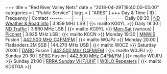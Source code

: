 +++
title = "Red River Valley Nets"
date = "2018-04-29T19:40:00-05:00"
categories = [ "Public Service" ]
tags = [ "ARES" ]
+++
Day & Time | ID | Frequency | Contact
-----------|----|-----------|--------
Daily 08:30 | [ND Weather & Road Info](http://kg0yl/nets.html) | 3.859 MHz LSB | {{< mailto KG0YL >}}
Daily 18:30 | [ND Traffic](http://kg0yl/nets.html) | 3.860 MHz LSB | {{< mailto KG0YL >}}
[Mon-Sat](http://piconet3925.com) (various) | [Piconet](http://piconet3925.com/) | 3.925 MHz LSB | {{< mailto K0CN >}}
Monday 19:30 | [MNWIS](https://www.hamoperator.com/Hamoperator/MNWis.html) Fusion | [442.500 MHz C4FM/FM](https://repeaterbook.com/repeaters/details.php?state_id=27&ID=14620) | {{< mailto W0JPJ >}}
Monday 20:00 | Flatlanders 2M SSB | 144.270 MHz USB | {{< mailto W0CZ >}}
Saturday 20:00 | [DARC](http://kd0ylg-darc.byethost8.com/) Fusion | [442.500 Mhz C4FM/FM](https://repeaterbook.com/repeaters/details.php?state_id=27&ID=14620) | {{< mailto W0JPJ >}}
Sunday 20:30 | [SPRC](http://stpaulradioclub.org/) Fusion | [442.500 MHz C4FM/FM](https://repeaterbook.com/repeaters/details.php?state_id=27&ID=14620) | {{< mailto W0JPJ >}}
Sunday 21:00 | [RRRA Sunday VHF/UHF](/nets/) | [W0ILO Repeaters](/radios/#repeaters) | {{< mailto KD0TGA >}}
